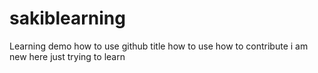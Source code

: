 # sakiblearning
Learning  demo how to use github
title 
how to use 
how to contribute 
i am new here just trying to learn
